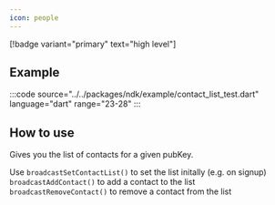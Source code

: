 ```yaml
---
icon: people
---
```


[!badge variant="primary" text="high level"]

## Example
:::code source="../../packages/ndk/example/contact_list_test.dart" language="dart" range="23-28"  :::

## How to use

Gives you the list of contacts for a given pubKey.

Use `broadcastSetContactList()` to set the list initally (e.g. on signup) \
`broadcastAddContact()` to add a contact to the list \
`broadcastRemoveContact()` to remove a contact from the list